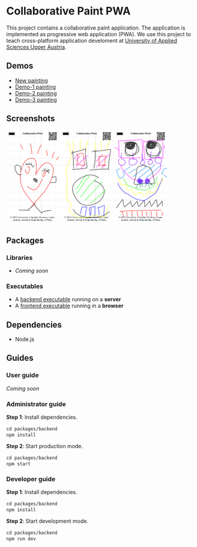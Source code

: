 # Collaborative Paint PWA

This project contains a collaborative paint application. The application is implemented as progressive web application (PWA). We use this project to teach cross-platform application develoment at [University of Applied Sciences Upper Austria](https://www.fh-ooe.at/).

## Demos

* [New painting](https://iot.fh-wels.at/)
* [Demo-1 painting](https://iot.fh-wels.at/#demo-1)
* [Demo-2 painting](https://iot.fh-wels.at/#demo-2)
* [Demo-3 painting](https://iot.fh-wels.at/#demo-3)

## Screenshots

<img src="./screenshots/screenshot-1.png" title="Screenshot 1" style="max-width: 10em;"/>
<img src="./screenshots/screenshot-2.png" title="Screenshot 2" style="max-width: 10em;"/>
<img src="./screenshots/screenshot-3.png" title="Screenshot 3" style="max-width: 10em;"/>

## Packages

### Libraries

* *Coming soon*

### Executables

* A [backend executable](./packages/backend/) running on a **server**
* A [frontend executable](./packages/frontend/) running in a **browser**

## Dependencies

* Node.js

## Guides

### User guide

*Coming soon*

### Administrator guide

**Step 1**: Install dependencies.

```
cd packages/backend
npm install
```

**Step 2**: Start production mode.

```
cd packages/backend
npm start
```

### Developer guide

**Step 1**: Install dependencies.

```
cd packages/backend
npm install
```

**Step 2**: Start development mode.

```
cd packages/backend
npm run dev
```

